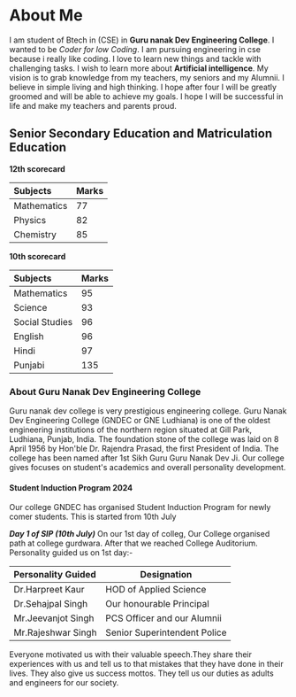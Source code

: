# About Me

I am student of Btech in (CSE) in **Guru nanak Dev Engineering College**.
I wanted to be *Coder for low Coding*.
I am pursuing engineering in cse because i really like coding.
I love to learn new things and tackle with challenging tasks.
I wish to learn more about **Artificial intelligence**.
My vision is to grab knowledge from my teachers, my seniors and my Alumnii.
I believe in simple living and high thinking.
I hope after four I will be greatly groomed and will be able to achieve my goals.
I hope I will be successful in life and make my teachers and parents proud.

## Senior Secondary Education and Matriculation Education

**12th scorecard**

|**Subjects**|**Marks**|
|:----------|:---------|
|Mathematics| 77|
|Physics| 82|
|Chemistry| 85|

**10th scorecard**

|**Subjects**|**Marks**|
|:----------|:---------|
|Mathematics| 95|
|Science| 93|
|Social Studies| 96|
|English| 96|
|Hindi| 97|
|Punjabi| 135|

### About Guru Nanak Dev Engineering College ###
Guru nanak dev college is very prestigious engineering college.
Guru Nanak Dev Engineering College (GNDEC or GNE Ludhiana) is one of the oldest engineering institutions of the northern region situated at Gill Park, Ludhiana, Punjab, India. 
The foundation stone of the college was laid on 8 April 1956 by Hon'ble Dr. Rajendra Prasad, the first President of India.
The college has been named after 1st Sikh Guru Guru Nanak Dev Ji.
Our college gives focuses on student's academics and overall personality development.

#### Student Induction Program 2024 ####
Our college GNDEC has organised Student Induction Program for newly comer students.
This is started from 10th July 

***Day 1 of SIP (10th July)***
On our 1st day of colleg, Our College organised path at college gurdwara.
After that we reached College Auditorium.
Personality guided us on 1st day:-

|**Personality Guided**| **Designation**|
|:---------------------|-----------------|
|Dr.Harpreet Kaur| HOD of Applied Science|
|Dr.Sehajpal Singh| Our honourable Principal|
|Mr.Jeevanjot Singh| PCS Officer and our Alumnii|
|Mr.Rajeshwar Singh| Senior Superintendent Police|

Everyone motivated us with their valuable speech.They share their experiences with us and tell us to that mistakes that they have done in their lives. They also give us success mottos. They tell us our duties as adults and engineers for our society.
